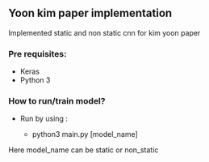 ## Yoon kim paper implementation

<p> Implemented static and non static cnn for kim yoon paper </p>

### Pre requisites:
 - Keras
 - Python 3

### How to run/train model?

 - Run by using :
    
   - python3 main.py [model_name]

<p> Here model_name can be static or non_static </p>
 
